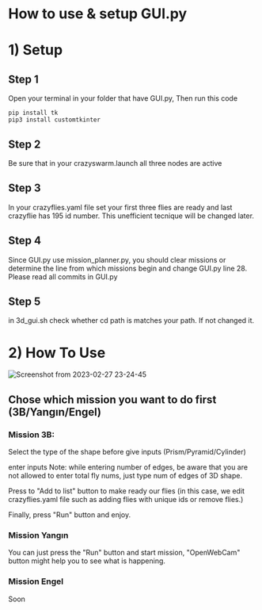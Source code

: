 # How to use & setup GUI.py

# 1) Setup

## Step 1

Open your terminal in your folder that have GUI.py,
Then run this code 

```
pip install tk
pip3 install customtkinter
```

## Step 2

Be sure that in your crazyswarm.launch all three nodes are active

## Step 3

In your crazyflies.yaml file set your first three flies are ready and last crazyflie has 195 id number.
This unefficient tecnique will be changed later.

## Step 4

Since GUI.py use mission_planner.py, you should clear missions or determine the line from which missions begin and change GUI.py line 28.
Please read all commits in GUI.py

## Step 5

in 3d_gui.sh check whether cd path is matches your path. If not changed it. 

# 2) How To Use

![Screenshot from 2023-02-27 23-24-45](https://user-images.githubusercontent.com/96688864/221841423-7a598a67-22a5-4568-b6e4-c24a79c67e71.png)

## Chose which mission you want to do first (3B/Yangın/Engel)

### Mission 3B:

Select the type of the shape before give inputs (Prism/Pyramid/Cylinder)

enter inputs
Note: while entering number of edges, be aware that you are not allowed to enter total fly nums, just type num of edges of 3D shape. 

Press to "Add to list" button to make ready our flies (in this case, we edit crazyflies.yaml file such as adding flies with unique ids or remove flies.)

Finally, press "Run" button and enjoy.

### Mission Yangın

You can just press the "Run" button and start mission, "OpenWebCam" button might help you to see what is happening.

### Mission Engel

Soon





